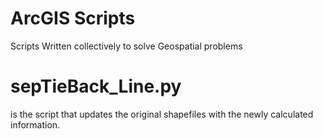 # ArcGIS Scripts
Scripts Written collectively to solve Geospatial problems

# sepTieBack_Line.py 
is the script that updates the original shapefiles with the newly calculated information.
